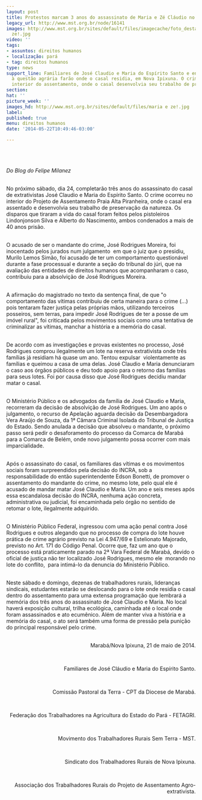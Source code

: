 ```yaml
---
layout: post
title: Protestos marcam 3 anos do assassinato de Maria e Zé Cláudio no Pará
legacy_url: http://www.mst.org.br/node/16141
images: http://www.mst.org.br/sites/default/files/imagecache/foto_destaque/maria e
  ze!.jpg
video: ''
tags:
- assuntos: direitos humanos
- localização: pará
- tag: direitos humanos
type: news
support_line: Familiares de José Claudio e Maria do Espírito Santo e entidades ligadas
  à questão agrária farão onde o casal residia, em Nova Ipixuna. O crime ocorreu no
  interior do assentamento, onde o casal desenvolvia seu trabalho de preservação.
section: 
hat: ''
picture_week: ''
images_hd: http://www.mst.org.br/sites/default/files/maria e ze!.jpg
label: 
published: true
menu: direitos humanos
date: '2014-05-22T10:49:46-03:00'

---
```

<p><img style="margin: 10px;" src="http://www.mst.org.br/sites/default/files/maria%20e%20ze.jpeg" alt=""></p><p><br><em>Do Blog do Felipe Milanez</em></p><p><br>No próximo sábado, dia 24, completarão três anos do assassinato do casal de extrativistas José Claudio e Maria do Espírito Santo. O crime ocorreu no interior do Projeto de Assentamento Praia Alta Piranheira, onde o casal era assentado e desenvolvia seu trabalho de preservação da natureza. Os disparos que tiraram a vida do casal foram feitos pelos pistoleiros Lindonjonson Silva e Alberto do Nascimento, ambos condenados a mais de 40 anos prisão. &nbsp;</p><p><br>O acusado de ser o mandante do crime, José Rodrigues Moreira, foi inocentado pelos jurados num julgamento &nbsp;em que o juiz que o presidiu, Murilo Lemos Simão, foi acusado de ter um comportamento questionável durante a fase processual e durante a seção do tribunal do júri, que na avaliação das entidades de direitos humanos que acompanharam o caso, contribuiu para a absolvição de José Rodrigues Moreira. &nbsp;</p><p><br>A afirmação do magistrado no texto da sentença final, de que "o comportamento das vítimas contribuiu de certa maneira para o crime (...) pois tentaram fazer justiça pelas próprias mãos, utilizando terceiros posseiros, sem terras, para impedir José Rodrigues de ter a posse de um imóvel rural", foi criticada pelos movimentos sociais como uma tentativa de criminalizar as vítimas, manchar a história e a memória do casal.</p><p><br>De acordo com as investigações e provas existentes no processo, José Rodrigues comprou ilegalmente um lote na reserva extrativista onde três famílias já residiam há quase um ano. Tentou expulsar &nbsp;violentamente as famílias e queimou a casa de uma delas. José Claudio e Maria denunciaram o caso aos órgãos públicos e deu todo apoio para o retorno das famílias para seus lotes. Foi por causa disso que José Rodrigues decidiu mandar matar o casal.</p><p><br>O Ministério Público e os advogados da família de José Claudio e Maria, recorreram da decisão de absolvição de José Rodrigues. Um ano após o julgamento, o recurso de Apelação aguarda decisão da Desembargadora Vera Araújo de Souza, da 1ª Câmara Criminal Isolada do Tribunal de Justiça do Estado. Sendo anulada a decisão que absolveu o mandante, o próximo passo será pedir o desaforamento do processo da Comarca de Marabá para a Comarca de Belém, onde novo julgamento possa ocorrer com mais imparcialidade.</p><p><br>Após o assassinato do casal, os familiares das vítimas e os movimentos sociais foram surpreendidos pela decisão do INCRA, sob a responsabilidade do então superintendente Edson Bonetti, de promover o assentamento do mandante do crime, no mesmo lote, pelo qual ele é acusado de mandar matar José Claudio e Maria. Um ano e seis meses após essa escandalosa decisão do INCRA, nenhuma ação concreta, administrativa ou judicial, foi encaminhada pelo órgão no sentido de retomar o lote, ilegalmente adquirido.</p><p><br>O Ministério Público Federal, ingressou com uma ação penal contra José Rodrigues e outros alegando que no processo de compra do lote houve prática de crime agrário previsto na Lei 4.947/69 e Estelionato Majorado, previsto no Art. 171 do Código Penal. Ocorre que, faz um ano que o processo está praticamente parado na 2ª Vara Federal de Marabá, devido o oficial de justiça não ter localizado José Rodrigues, mesmo ele &nbsp;morando no lote do conflito, &nbsp;para intimá-lo da denuncia do Ministério Público.</p><p><br>Neste sábado e domingo, dezenas de trabalhadores rurais, lideranças sindicais, estudantes estarão se deslocando para o lote onde residia o casal dentro do assentamento para uma extensa programação que lembrará a memória dos três anos do assassinato de José Claudio e Maria. No local haverá exposição cultural, trilha ecológica, caminhada até o local onde foram assassinados e ato ecumênico. Além de manter viva a história e a memória do casal, o ato será também uma forma de pressão pela punição do principal responsável pelo crime.</p><p style="text-align: right;"><br>Marabá/Nova Ipixuna, 21 de maio de 2014.</p><p style="text-align: right;">&nbsp;</p><p style="text-align: right;">Familiares de José Cláudio e Maria do Espírito Santo.</p><p style="text-align: right;">&nbsp;</p><p style="text-align: right;">Comissão Pastoral da Terra - CPT da Diocese de Marabá.</p><p style="text-align: right;">&nbsp;</p><p style="text-align: right;">Federação dos Trabalhadores na Agricultura do Estado do Pará - FETAGRI.</p><p style="text-align: right;">&nbsp;</p><p style="text-align: right;">Movimento dos Trabalhadores Rurais Sem Terra - MST.</p><p style="text-align: right;">&nbsp;</p><p style="text-align: right;">Sindicato dos Trabalhadores Rurais de Nova Ipixuna.</p><p style="text-align: right;">&nbsp;</p><p style="text-align: right;">Associação dos Trabalhadores Rurais do Projeto de Assentamento Agro-extrativista.</p><p style="text-align: right;">&nbsp;</p>
